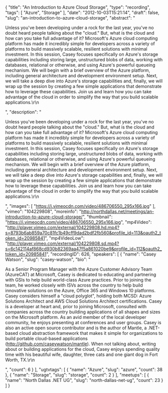 {
  "title": "An Introduction to Azure Cloud Storage",
  "type": "recording",
  "tags": [
    "Azure",
    "Storage"
  ],
  "date": "2012-10-03T15:21:14",
  "draft": false,
  "slug": "an-introduction-to-azure-cloud-storage",
  "abstract": "<p>Unless you've been developing under a rock for the last year, you've no doubt heard people talking about the \"cloud.\" But, what is the cloud and how can you take full advantage of it? Microsoft's Azure cloud computing platform has made it incredibly simple for developers across a variety of platforms to build massively scalable, resilient solutions with minimal investment. In this session, Casey focuses specifically on Azure's storage capabilities including storing large, unstructured blobs of data, working with databases, relational or otherwise, and using Azure's powerful queueing mechanism. We will begin with a brief overview of the Azure platform, including general architecture and development environment setup. Next, we will take a deep dive into Azure's storage capabilities and, finally, we will wrap up the session by creating a few simple applications that demonstrate how to leverage these capabilities. Join us and learn how you can take advantage of the cloud in order to simplify the way that you build scalable applications.\r\n</p>",
  "description": "<p>Unless you've been developing under a rock for the last year, you've no doubt heard people talking about the \"cloud.\" But, what is the cloud and how can you take full advantage of it? Microsoft's Azure cloud computing platform has made it incredibly simple for developers across a variety of platforms to build massively scalable, resilient solutions with minimal investment. In this session, Casey focuses specifically on Azure's storage capabilities including storing large, unstructured blobs of data, working with databases, relational or otherwise, and using Azure's powerful queueing mechanism. We will begin with a brief overview of the Azure platform, including general architecture and development environment setup. Next, we will take a deep dive into Azure's storage capabilities and, finally, we will wrap up the session by creating a few simple applications that demonstrate how to leverage these capabilities. Join us and learn how you can take advantage of the cloud in order to simplify the way that you build scalable applications.\r\n</p>",
  "images": [
    "https://i.vimeocdn.com/video/486706550_295x166.jpg"
  ],
  "vimeo": "104229808",
  "moreinfo": "http://northdallas.net/meetings/an-introduction-to-azure-cloud-storage/",
  "thumbnail": "https://i.vimeocdn.com/video/486706550_295x166.jpg",
  "mp4Video": "http://player.vimeo.com/external/104229808.hd.mp4?s=8793b6ab859a70c81fc1b49cff9dad2bdf2fb560&profile_id=113&oauth2_token_id=20985841",
  "mp4VideoLow": "http://player.vimeo.com/external/104229808.sd.mp4?s=6c142114af868cd930b82369aa47f5a861020be9&profile_id=112&oauth2_token_id=20985841",
  "recordingID": 626,
  "speakers": [
    {
      "name": "Casey Watson",
      "slug": "casey-watson",
      "bio": "<p>As a Senior Program Manager with the Azure Customer Advisory Team (AzureCAT) at Microsoft, Casey is dedicated to educating and partnering with GSIs to help build world-class Azure practices. Prior to joining the team, he worked closely with ISVs across the country to help build innovative solutions on the Azure, Office 365 and Windows 10 platforms. Casey considers himself a \"cloud polyglot\", holding both MCSD: Azure Solutions Architect and AWS Cloud Solutions Architect certifications. Casey is a developer at heart and, prior to joining Microsoft, consulted with companies across the country building applications of all shapes and sizes on the Microsoft platform. As an avid member of the local developer community, he enjoys presenting at conferences and user groups. Casey is also an active open source contributor and is the author of Mantle, a .NET-based cloud abstraction framework that makes it simple for organizations to build portable cloud-based applications (http://github.com/caseywatson/mantle). When not talking about, writing about or building applications for the cloud, Casey enjoys spending quality time with his beautiful wife, daughter, three cats and one giant dog in Fort Worth, TX.\r\n</p>",
      "count": 6
    }
  ],
  "ugtvtags": [
    {
      "name": "Azure",
      "slug": "azure",
      "count": 38
    },
    {
      "name": "Storage",
      "slug": "storage",
      "count": 2
    }
  ],
  "meetups": [
    {
      "name": "North Dallas .NET UG",
      "slug": "north-dallas-net-ug",
      "count": 23
    }
  ]
}